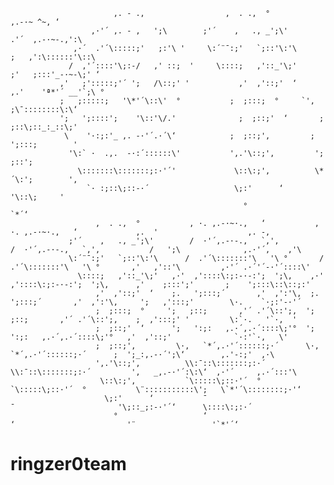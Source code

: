                            ,. - .,                  ,  . .,  °             ,.-·~ ^~, ‘
                      ,·'´ ,. - ,   ';\        ;'´    ,   ., _';\'        .'´  ,.-·~-.,':\
                  ,·´  .'´\:::::;'   ;:'\ '     \:´¨¯:;'   `;::'\:'\      ;   ,':\::::::'\::\
                 /  ,'´::::'\;:-/   ,' ::;  '     \::::;   ,'::_'\;'     ;'   ;:::'_-·~-\;' ‘
               ,'   ;':::::;'´ ';   /\::;' '           ,'  ,'::;'  ‘     ,.'    'ª*'´ __'`;\ °
               ;   ;:::::;   '\*'´\::\'  °           ;  ;:::;  °     `',   ;\¯::::::::\:\‘
               ';   ';::::';    '\::'\/.'              ;  ;::;'  ‘       ;   ;::\;::_:_::\;'
                \    '·:;:'_ ,. -·'´.·´\‘            ;  ;::;'‚         ;  ';:::;        '
                 '\:` ·  .,.  -·:´::::::\'           ',.'\::;'‚         ';  ;::';
                   \:::::::\:::::::;:·'´'             \::\:;'‚          \*´\:';        '‚
                     `· :;::\;::-·´                   \;:'      ‘       '\::\;     '
                                                        °                `*´‘
                       ,  . .,  °           , ·. ,.-·~·.,   ‘           , ·. ,.-·~·.,   ‘             ,.  '                    ,. -,
                 ;'´    ,   ., _';\'        /  ·'´,.-·-.,   `,'‚          /  ·'´,.-·-.,   `,'‚           /   ';\              ,.·'´,    ,'\
                 \:´¨¯:;'   `;::'\:'\      /  .'´\:::::::'\   '\ °       /  .'´\:::::::'\   '\ °       ,'   ,'::'\         ,·'´ .·´'´-·'´::::\'
                   \::::;   ,'::_'\;'   ,·'  ,'::::\:;:-·-:';  ';\‚    ,·'  ,'::::\:;:-·-:';  ';\‚      ,'    ;:::';'       ;    ';:::\::\::;:'
                       ,'  ,'::;'  ‘    ;.   ';:::;´       ,'  ,':'\‚  ;.   ';:::;´       ,'  ,':'\‚     ';   ,':::;'        \·.    `·;:'-·'´
                       ;  ;:::;  °     ';   ;::;       ,'´ .'´\::';‚  ';   ;::;       ,'´ .'´\::';‚    ;  ,':::;' '         \:`·.   '`·,  '
                       ;  ;::;'  ‘      ';   ':;:   ,.·´,.·´::::\;'°  ';   ':;:   ,.·´,.·´::::\;'°   ,'  ,'::;'              `·:'`·,   \'
                       ;  ;::;'‚         \·,   `*´,.·'´::::::;·´      \·,   `*´,.·'´::::::;·´      ;  ';_:,.-·´';\‘        ,.'-:;'  ,·\
                       ',.'\::;'‚          \\:¯::\:::::::;:·´          \\:¯::\:::::::;:·´         ',   _,.-·'´:\:\‘  ,·'´     ,.·´:::'\
                        \::\:;'‚           `\:::::\;::·'´  °            `\:::::\;::·'´  °           \¨:::::::::::\';   \`*'´\::::::::;·'‘
                         \;:'      ‘           ¯                           ¯                       '\;::_;:-·'´‘      \::::\:;:·´
                           °                   ‘                            ‘                         '¨                 '`*'´‘

# ringzer0team
